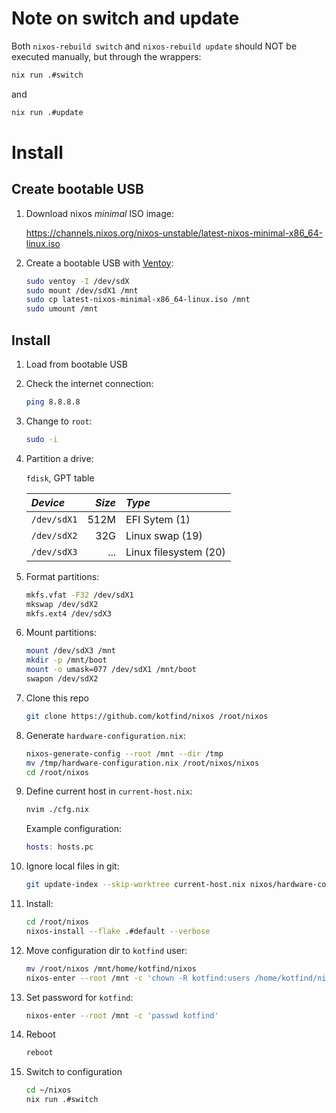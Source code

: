 # Note on switch and update

Both `nixos-rebuild switch` and `nixos-rebuild update` should NOT be executed
manually, but through the wrappers:

```bash
nix run .#switch
```

and

```bash
nix run .#update
```

# Install

## Create bootable USB

1. Download nixos *minimal* ISO image:

    <https://channels.nixos.org/nixos-unstable/latest-nixos-minimal-x86_64-linux.iso>

1. Create a bootable USB with [Ventoy](https://www.ventoy.net/en/doc_start.html):

    ```bash
    sudo ventoy -I /dev/sdX
    sudo mount /dev/sdX1 /mnt
    sudo cp latest-nixos-minimal-x86_64-linux.iso /mnt
    sudo umount /mnt
    ```

## Install

1. Load from bootable USB

1. Check the internet connection:

    ```bash
    ping 8.8.8.8
    ```

1. Change to `root`:

    ```bash
    sudo -i
    ```

1. Partition a drive:

    `fdisk`, GPT table

    | *Device*    | *Size* | *Type*                |
    | :---------  | -----: | :-------------------  |
    | `/dev/sdX1` |   512M | EFI Sytem (1)         |
    | `/dev/sdX2` |   32G  | Linux swap (19)       |
    | `/dev/sdX3` |   ...  | Linux filesystem (20) |

1. Format partitions:

    ```bash
    mkfs.vfat -F32 /dev/sdX1
    mkswap /dev/sdX2
    mkfs.ext4 /dev/sdX3
    ```

1. Mount partitions:

    ```bash
    mount /dev/sdX3 /mnt
    mkdir -p /mnt/boot
    mount -o umask=077 /dev/sdX1 /mnt/boot
    swapon /dev/sdX2
    ```

1. Clone this repo

    ```bash
    git clone https://github.com/kotfind/nixos /root/nixos
    ```

1. Generate `hardware-configuration.nix`:

    ```bash
    nixos-generate-config --root /mnt --dir /tmp
    mv /tmp/hardware-configuration.nix /root/nixos/nixos
    cd /root/nixos
    ```

1. Define current host in `current-host.nix`:

    ```bash
    nvim ./cfg.nix
    ```

    Example configuration:

    ```nix
    hosts: hosts.pc
    ```

1. Ignore local files in git:

    ```bash
    git update-index --skip-worktree current-host.nix nixos/hardware-configuration.nix
    ```

1. Install:

    ```bash
    cd /root/nixos
    nixos-install --flake .#default --verbose
    ```

1. Move configuration dir to `kotfind` user:

    ```bash
    mv /root/nixos /mnt/home/kotfind/nixos
    nixos-enter --root /mnt -c 'chown -R kotfind:users /home/kotfind/nixos'
    ```

1. Set password for `kotfind`:

    ```bash
    nixos-enter --root /mnt -c 'passwd kotfind'
    ```

1. Reboot

    ```bash
    reboot
    ```

1. Switch to configuration


    ```bash
    cd ~/nixos
    nix run .#switch
    ```
